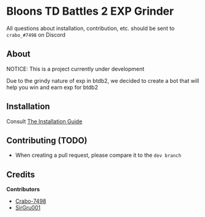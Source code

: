 Bloons TD Battles 2 EXP Grinder
===============================

All questions about installation, contribution, etc. should be sent to `crabo_#7498` on Discord

## About

NOTICE: This is a project currently under development<br>

Due to the grindy nature of exp in btdb2, we decided to create a bot that will help you win and earn exp for btdb2

## Installation
Consult [The Installation Guide](docs/INSTALLATION.md)

## Contributing (TODO)
- When creating a pull request, please compare it to the `dev branch`

## Credits

**Contributors**
- [Crabo-7498](https://github.com/Crabo-7498)
- [SirGru001](https://github.com/SirGru001)
